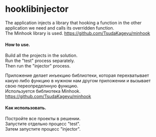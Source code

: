 # hooklibinjector

The application injects a library that hooking a function in the other application we need and calls its overridden function.</br> 
The Minhook library is used. https://github.com/TsudaKageyu/minhook

#### How to use.
Build all the projects in the solution.</br>
Run the "test" process separately.</br>
Then run the "injector" process.</br>

Приложение делает инъекцию библиотеки, которая перехватывает какую либо функцию в нужном нам другом приложении и вызывает свою переопределнную функцию.</br> 
Используется библиотека Minhook. https://github.com/TsudaKageyu/minhook

#### Как использовать.</br>
Постройте все проекты в решении.</br>
Запустите отдельно процесс "test".</br>
Затем запустите процесс "injector".</br>
